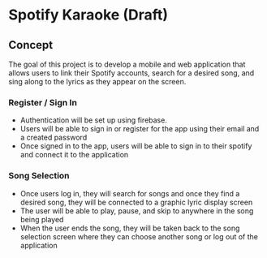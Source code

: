 # Spotify Karaoke (Draft)
##


## Concept
The goal of this project is to develop a mobile and web application that allows users to link their Spotify accounts, search for a desired song, and sing along to the lyrics as they appear on the screen.

### Register / Sign In
- Authentication will be set up using firebase. 
- Users will be able to sign in or register for the app using their email and a created password
- Once signed in to the app, users will be able to sign in to their spotify and connect it to the application 

### Song Selection
- Once users log in, they will search for songs and once they find a desired song, they will be connected to a graphic lyric display screen 
- The user will be able to play, pause, and skip to anywhere in the song being played 
- When the user ends the song, they will be taken back to the song selection screen where they can choose another song or log out of the application
